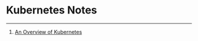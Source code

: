 # Kubernetes Notes

---

1. [An Overview of Kubernetes](../blob/main/01_An_Overview_of_Kubernetes.md)
